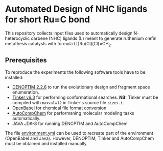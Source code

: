 # Automated Design of NHC ligands for short Ru=C bond
This repository collects input files used to automatically design N-heterocyclic carbene (NHC) ligands (L) 
meant to generate ruthenium olefin metathesis catalysts with formula (L)Ru(Cl)(Cl)=CH<sub>2</sub>.

## Prerequisites
To reproduce the experiments the following software tools have to be installed:
* <a href="https://github.com/denoptim-project/DENOPTIM">DENOPTIM 2.2.6</a> to run the evolutionary design and fragment space enumeration.
* <a href="https://dasher.wustl.edu/tinker/">Tinker v6.3</a> for performing conformational searches. **NB:** Tinker must be compiled with `maxval=12` in Tinker's source file `sizes.i`.
* <a href="http://openbabel.org/wiki/Main_Page">OpenBabel</a> for chemical file format conversion.
* <a href="">AutoCompChem</a> for performaning molecular modeling tasks automatically.
* JAVA JDK-8 for running DENOPTIM and AutoCompChem

The file [environment.yml](environment.yml) can be used to recreate part of the environment (OpenBabel and Java). However, DENOPTIM, Tinker and AutoCompChem must be obtained and installed manually.
